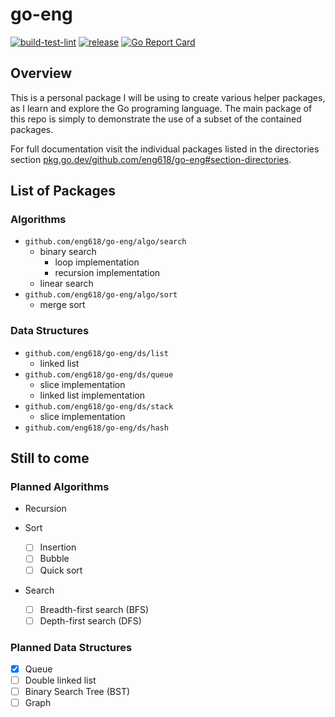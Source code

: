# go-eng

[![build-test-lint](https://github.com/eng618/go-eng/actions/workflows/ci.yml/badge.svg)](https://github.com/eng618/go-eng/actions/workflows/ci.yml)
[![release](https://github.com/eng618/go-eng/actions/workflows/release.yml/badge.svg)](https://github.com/eng618/go-eng/actions/workflows/release.yml)
[![Go Report Card](https://goreportcard.com/badge/github.com/eng618/go-eng)](https://goreportcard.com/report/github.com/eng618/go-eng)

## Overview

This is a personal package I will be using to create various helper packages,
as I learn and explore the Go programing language. The main package of this
repo is simply to demonstrate the use of a subset of the contained packages.

For full documentation visit the individual packages listed in the directories
section [pkg.go.dev/github.com/eng618/go-eng#section-directories](https://pkg.go.dev/github.com/eng618/go-eng#section-directories).

## List of Packages

### Algorithms

- `github.com/eng618/go-eng/algo/search`
  - binary search
    - loop implementation
    - recursion implementation
  - linear search
- `github.com/eng618/go-eng/algo/sort`
  - merge sort

### Data Structures

- `github.com/eng618/go-eng/ds/list`
  - linked list
- `github.com/eng618/go-eng/ds/queue`
  - slice implementation
  - linked list implementation
- `github.com/eng618/go-eng/ds/stack`
  - slice implementation
- `github.com/eng618/go-eng/ds/hash`

## Still to come

### Planned Algorithms

- Recursion
- Sort

  - [ ] Insertion
  - [ ] Bubble
  - [ ] Quick sort

- Search

  - [ ] Breadth-first search (BFS)
  - [ ] Depth-first search (DFS)

### Planned Data Structures

- [x] Queue
- [ ] Double linked list
- [ ] Binary Search Tree (BST)
- [ ] Graph
